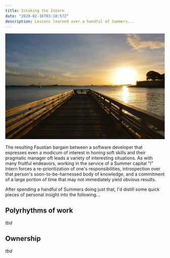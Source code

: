 ```yaml
---
title: Intaking the Intern
date: "2020-02-16T03:18:57Z"
description: Lessons learned over a handful of Summers...
---
```


![San Juan](./san_juan.jpg)

The resulting Faustian bargain between a software developer that expresses even a modicum of interest in honing soft skills and their pragmatic manager oft leads a variety of interesting situations. As with many fruitful endeavors, working in the service of a Summer capital "I" Intern forces a re-prioritization of one's responsibilities, introspection over that person's soon-to-be-harnessed body of knowledge, and a commitment of a large portion of time that may not immediately yield obvious results. 

After spending a handful of Summers doing just that, I'd distill some quick pieces of personal insight into the following...

## Polyrhythms of work

_tbd_

## Ownership

_tbd_
